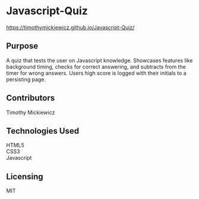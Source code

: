 # Javascript-Quiz
https://timothymickiewicz.github.io/Javascript-Quiz/
## Purpose
A quiz that tests the user on Javascript knowledge. Showcases features like background timing, checks for correct answering, and subtracts from the timer for wrong answers. Users high score is logged with their initials to a persisting page. </br>

## Contributors
Timothy Mickiewicz </br>

## Technologies Used
HTML5 </br>
CSS3 </br>
Javascript </br>

## Licensing
MIT </br>


